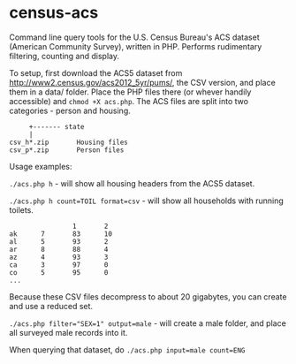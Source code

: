 census-acs
==========

Command line query tools for the U.S. Census Bureau's ACS dataset (American Community Survey), written in PHP. Performs rudimentary filtering, counting and display.

To setup, first download the ACS5 dataset from http://www2.census.gov/acs2012_5yr/pums/, the CSV version, and place them in a data/ folder. Place the PHP files there (or whever handily accessible) and `chmod +X acs.php`.  The ACS files are split into two categories - person and housing.

         +------- state
         |
    csv_h*.zip       Housing files
    csv_p*.zip       Person files

Usage examples:

`./acs.php h` - will show all housing headers from the ACS5 dataset. 

`./acs.php h count=TOIL format=csv` - will show all households with running toilets.

                    1       2
    ak      7       83      10
    al      5       93      2
    ar      8       88      4
    az      4       93      3
    ca      3       97      0
    co      5       95      0
    ...

Because these CSV files decompress to about 20 gigabytes, you can create and use a reduced set.

`./acs.php filter="SEX=1" output=male` - will create a male folder, and place all surveyed male records into it.

When querying that dataset, do `./acs.php input=male count=ENG`
